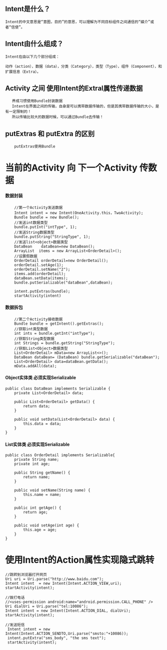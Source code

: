 ## Intent是什么？
    
    Intent的中文意思是“意图，目的”的意思，可以理解为不同目标组件之间通信的“媒介”或者“信使”。
    
## Intent由什么组成？

    Intent在由以下几个部分组成：
    
    动作（action），数据（data），分类（Category），类型（Type），组件（Component），和扩展信息（Extra）。

    
## Activity 之间 使用Intent的Extral属性传递数据
       养成习惯使用Bundle封装数据
       Intent在界面之间的传输，自身是可以携带数据传输的，但是其携带数据传输的大小，是有一定限制的！
       所以传输比较大的数据时候，可以通过Bundle去传输！ 

## putExtras 和 putExtra 的区别

        putExtras使用Bundle

# 当前的Activity 向 下一个Activity 传数据


#### 数据封装

        //第一个Activity发送数据
        Intent intent = new Intent(OneActivity.this，TwoActivity);  
        Bundle bundle = new Bundle();  
        //发送int数据类型
        bundle.putInt("intType", 1);
        //发送String数据类型
        bundle.putString("StringType", 1);
        //发送list<object>数据类型 
        DataBean    dataBean=new DataBean();
        ArrayList  items = new ArrayList<OrderDetail>();
        //设置假数据
        OrderDetail orderDetail=new OrderDetail();
        orderDetail.setAge(1);
        orderDetail.setName("2");
        items.add(orderDetail);
        dataBean.setData(items);
        bundle.putSerializable("dataBean",dataBean);
        
        intent.putExtras(bundle);  
        startActivity(intent)
#### 数据拆包
        //第二个Activity接收数据
        Bundle bundle = getIntent().getExtras();
        //获取int类型数据
        int ints = bundle.getInt("intType");  
        //获取String类型数据
        int Strings = bundle.getString("StringType");
        //获取List<Object>数据类型
        List<OrderDetail> mData=new ArrayList<>();
        DataBean dataBean= (DataBean) bundle.getSerializable("dataBean");
        List<OrderDetail> data=dataBean.getData();
        mData.addAll(data);

#### Object实体类 必须实现Serializable

    public class DataBean implements Serializable {
        private List<OrderDetail> data;

        public List<OrderDetail> getData() {
            return data;
        }

        public void setData(List<OrderDetail> data) {
            this.data = data;
        }
    }
    
#### List实体类 必须实现Serializable

    public class OrderDetail implements Serializable{
        private String name;
        private int age;

        public String getName() {
            return name;
        }

        public void setName(String name) {
            this.name = name;
        }

        public int getAge() {
            return age;
        }

        public void setAge(int age) {
            this.age = age;
        }
    }

# 使用Intent的Action属性实现隐式跳转
    
    //跳转到浏览器打开网页
    Uri uri = Uri.parse("http://www.baidu.com");
    Intent intent  = new Intent(Intent.ACTION_VIEW,uri);
    startActivity(intent);
    
    //拨打电话
    //<uses-permission android:name="android.permission.CALL_PHONE" />
    Uri dialUri = Uri.parse("tel:10086"); 
    Intent intent = new Intent(Intent.ACTION_DIAL, dialUri);
    startActivity(intent);
    
    //发送短信
     Intent intent = new Intent(Intent.ACTION_SENDTO,Uri.parse("smsto:"+10086));
     intent.putExtra("sms_body", "the sms text");
     startActivity(intent);

